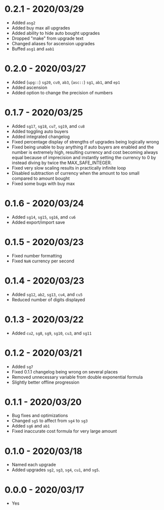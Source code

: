 # 0.2.1 - 2020/03/29
* Added `asg2`
* Added buy max all upgrades
* Added ability to hide auto bought upgrades
* Dropped "make" from upgrade text
* Changed aliases for ascension upgrades
* Buffed `asg1` and `aab1`

# 0.2.0 - 2020/03/27
* Added (`upg::`) `sg20`, `cu9`, `ab3`, (`asc::`) `sg1`, `ab1`, and `ep1`
* Added ascension
* Added option to change the precision of numbers

# 0.1.7 - 2020/03/25
* Added `sg17`, `sg18`, `cu7`, `sg19`, and `cu8`
* Added toggling auto buyers
* Added integrated changelog
* Fixed percentage display of strengths of upgrades being logically wrong
* Fixed being unable to buy anything if auto buyers are enabled and the number is extremely high, resulting currency and cost becoming always equal because of imprecision and instantly setting the currency to 0 by instead diving by twice the MAX_SAFE_INTEGER.
* Fixed very slow scaling results in practically infinite loop
* Disabled subtraction of currency when the amount to too small compared to amount bought
* Fixed some bugs with buy max

# 0.1.6 - 2020/03/24
* Added `sg14`, `sg15`, `sg16`, and `cu6`
* Added export/import save

# 0.1.5 - 2020/03/23
* Fixed number formatting
* Fixed `NaN` currency per second

# 0.1.4 - 2020/03/23
* Added `sg12`, `ab2`, `sg13`, `cu4`, and `cu5`
* Reduced number of digits displayed

# 0.1.3 - 2020/03/22
* Added `cu2`, `sg8`, `sg9`, `sg10`, `cu3`, and `sg11`

# 0.1.2 - 2020/03/21
* Added `sg7`
* Fixed 0.1.1 changelog being wrong on several places
* Removed unnecessary variable from double exponential formula
* Slightly better offline progression

# 0.1.1 - 2020/03/20
* Bug fixes and optimizations
* Changed `sg5` to affect from `sg4` to `sg3`
* Added `sg6` and `ab1`
* Fixed inaccurate cost formula for very large amount

# 0.1.0 - 2020/03/18
* Named each upgrade
* Added upgrades `sg2`, `sg3`, `sg4`, `cu1`, and `sg5`.

# 0.0.0 - 2020/03/17
* Yes